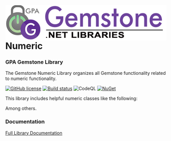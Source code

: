 <img align="right" src="img/gemstone-wide-600.png" alt="gemstone logo">

# Numeric
### GPA Gemstone Library

The Gemstone Numeric Library organizes all Gemstone functionality related to numeric functionality.

[![GitHub license](https://img.shields.io/github/license/gemstone/numeric?color=4CC61E)](https://github.com/gemstone/numeric/blob/master/LICENSE)
[![Build status](https://ci.appveyor.com/api/projects/status/fygi0m2dt974qkon?svg=true)](https://ci.appveyor.com/project/ritchiecarroll/numeric)
![CodeQL](https://github.com/gemstone/numeric/workflows/CodeQL/badge.svg)
[![NuGet](https://buildstats.info/nuget/Gemstone.Numeric)](https://www.nuget.org/packages/Gemstone.Numeric#readme-body-tab)

This library includes helpful numeric classes like the following:


Among others.

### Documentation
[Full Library Documentation](https://gemstone.github.io/numeric/help)
